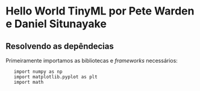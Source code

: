 # Hello World TinyML por Pete Warden e Daniel Situnayake 
## Resolvendo as depêndecias
 Primeiramente importamos as bibliotecas e *frameworks* necessários:
 ```import tensorflow as tf
    import numpy as np
    import matplotlib.pyplot as plt
    import math
```
